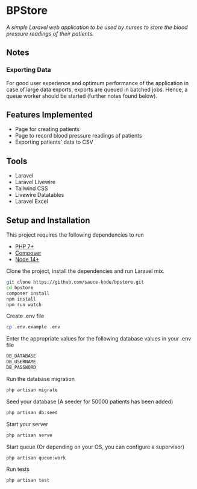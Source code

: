 # BPStore
_A simple Laravel web application to be used by nurses to store the blood pressure readings of their patients._

## Notes

### Exporting Data
For good user experience and optimum performance of the application in case of large data exports, exports are queued in batched jobs. Hence, a queue worker should be started (further notes found below).

## Features Implemented
* Page for creating patients
* Page to record blood pressure readings of patients
* Exporting patients' data to CSV

## Tools

* Laravel
* Laravel Livewire
* Tailwind CSS
* Livewire Datatables
* Laravel Excel
## Setup and Installation

This project requires the following dependencies to run

* [PHP 7+](https://www.php.net/downloads.php)
* [Composer](https://getcomposer.org/download/)
* [Node 14+](https://nodejs.org/en/)

Clone the project, install the dependencies and run Laravel mix.
```sh
git clone https://github.com/sauce-kode/bpstore.git
cd bpstore
composer install
npm install
npm run watch
```

Create .env file
```sh
cp .env.example .env
```

Enter the appropriate values for the following database values in your .env file
```sh
DB_DATABASE
DB_USERNAME
DB_PASSWORD
```

Run the database migration
```sh
php artisan migrate
```

Seed your database (A seeder for 50000 patients has been added)
```sh
php artisan db:seed
```

Start your server
```sh
php artisan serve
```

Start queue (Or depending on your OS, you can configure a supervisor)
```sh
php artisan queue:work
```

Run tests
```sh
php artisan test
```